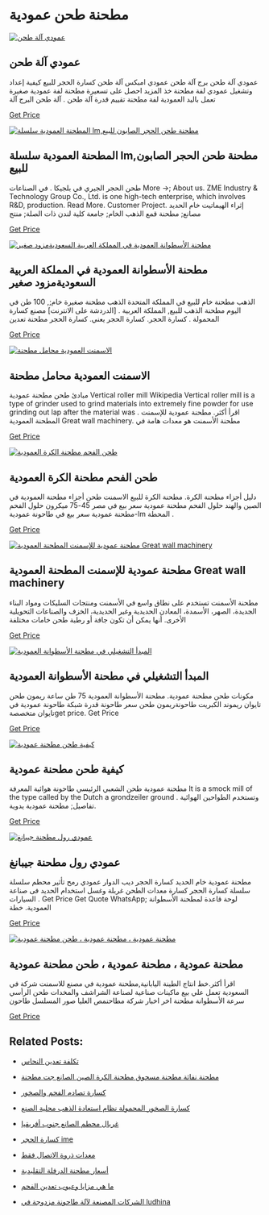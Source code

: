 # مطحنة طحن عمودية
<a href="https://mnn.zoosnet.net/LR/Chatpre.aspx?id=MNN94995150&p=https://vbl.co.za/" target="_blank">![عمودي آلة طحن](https://raw.githubusercontent.com/gcmcrusher/imgs/main/285.jpg)</a>
## عمودي آلة طحن
عمودي آلة طحن برج آلة طحن عمودي امبكس آلة طحن كسارة الحجر للبيع كيفية إعداد وتشغيل عمودي لفة مطحنة خذ المزيد احصل على تسعيرة مطحنة لفة عمودية صغيرة تعمل باليد العمودية لفة مطحنة تقييم قدرة آلة طحن . آلة طحن البرج آلة 
<a href="https://mnn.zoosnet.net/LR/Chatpre.aspx?id=MNN94995150&p=https://vbl.co.za/" target="_blank">Get Price</a>
<a href="https://mnn.zoosnet.net/LR/Chatpre.aspx?id=MNN94995150&p=https://vbl.co.za/" target="_blank">![المطحنة العمودية سلسلة lm,مطحنة طحن الحجر الصابون للبيع](https://raw.githubusercontent.com/gcmcrusher/imgs/main/525.jpg)</a>
## المطحنة العمودية سلسلة lm,مطحنة طحن الحجر الصابون للبيع
طحن الحجر الجيري في بلجيكا . في الصناعات More →; About us. ZME Industry & Technology Group Co., Ltd. is one high-tech enterprise, which involves R&D, production. Read More. Customer Project. إثراء الهيماتيت خام الحديد مصانع; مطحنة قمع الذهب الخام; جامعة كلية لندن ذات الصلة; منتج 
<a href="https://mnn.zoosnet.net/LR/Chatpre.aspx?id=MNN94995150&p=https://vbl.co.za/" target="_blank">Get Price</a>
<a href="https://mnn.zoosnet.net/LR/Chatpre.aspx?id=MNN94995150&p=https://vbl.co.za/" target="_blank">![مطحنة الأسطوانة العمودية في المملكة العربية السعوديةمزود صغير ](https://raw.githubusercontent.com/gcmcrusher/imgs/main/802.jpg)</a>
## مطحنة الأسطوانة العمودية في المملكة العربية السعوديةمزود صغير 
الذهب مطحنة خام للبيع في المملكة المتحدة الذهب مطحنة صغيرة خام;, 100 طن في اليوم مطحنة الذهب للبيع, المملكة العربية . [الدردشة على الانترنت] مصنع كسارة المحمولة . كسارة الحجر. كسارة الحجر يعني. كسارة الحجر مطحنة تعدين 
<a href="https://mnn.zoosnet.net/LR/Chatpre.aspx?id=MNN94995150&p=https://vbl.co.za/" target="_blank">Get Price</a>
<a href="https://mnn.zoosnet.net/LR/Chatpre.aspx?id=MNN94995150&p=https://vbl.co.za/" target="_blank">![الاسمنت العمودية محامل مطحنة](https://raw.githubusercontent.com/gcmcrusher/imgs/main/558.jpg)</a>
## الاسمنت العمودية محامل مطحنة
مبادئ طحن مطحنة عمودية Vertical roller mill Wikipedia Vertical roller mill is a type of grinder used to grind materials into extremely fine powder for use grinding out lap after the material was . اقرأ أكثر. مطحنة عمودية للإسمنت المطحنة العمودية Great wall machinery. مطحنة الأسمنت هو معدات هامة في 
<a href="https://mnn.zoosnet.net/LR/Chatpre.aspx?id=MNN94995150&p=https://vbl.co.za/" target="_blank">Get Price</a>
<a href="https://mnn.zoosnet.net/LR/Chatpre.aspx?id=MNN94995150&p=https://vbl.co.za/" target="_blank">![طحن الفحم مطحنة الكرة العمودية](https://raw.githubusercontent.com/gcmcrusher/imgs/main/731.jpg)</a>
## طحن الفحم مطحنة الكرة العمودية
دليل أجزاء مطحنة الكرة. مطحنة الكرة للبيع الاسمنت طحن أجزاء مطحنة العمودية في الصين والهند حلول الفحم مطحنة عمودية سعر بيع في مصر 45-75 ميكرون حلول الفحم مطحنة عمودية سعر بيع في طاحونة عمودية-lm المحطة .
<a href="https://mnn.zoosnet.net/LR/Chatpre.aspx?id=MNN94995150&p=https://vbl.co.za/" target="_blank">Get Price</a>
<a href="https://mnn.zoosnet.net/LR/Chatpre.aspx?id=MNN94995150&p=https://vbl.co.za/" target="_blank">![مطحنة عمودية للإسمنت المطحنة العمودية Great wall machinery](https://raw.githubusercontent.com/gcmcrusher/imgs/main/412.jpg)</a>
## مطحنة عمودية للإسمنت المطحنة العمودية Great wall machinery
مطحنة الأسمنت تستخدم على نطاق واسع في الأسمنت ومنتجات السليكات ومواد البناء الجديدة، الصهر، الأسمدة، المعادن الحديدية وغير الحديدية، الخزف والصناعات التحويلية الأخرى. أنها يمكن أن تكون جافة أو رطبة طحن خامات مختلفة 
<a href="https://mnn.zoosnet.net/LR/Chatpre.aspx?id=MNN94995150&p=https://vbl.co.za/" target="_blank">Get Price</a>
<a href="https://mnn.zoosnet.net/LR/Chatpre.aspx?id=MNN94995150&p=https://vbl.co.za/" target="_blank">![المبدأ التشغيلي في مطحنة الأسطوانة العمودية](https://raw.githubusercontent.com/gcmcrusher/imgs/main/180.jpg)</a>
## المبدأ التشغيلي في مطحنة الأسطوانة العمودية
مكونات طحن مطحنة عمودية. مطحنة الأسطوانة العمودية 75 طن ساعة ريمون طحن تايوان ريموند الكبريت طاحونةريمون طحن سعر طاحونة قدرة شبكة طاحونة عمودية في تايوان متخصصةget price. Get Price
<a href="https://mnn.zoosnet.net/LR/Chatpre.aspx?id=MNN94995150&p=https://vbl.co.za/" target="_blank">Get Price</a>
<a href="https://mnn.zoosnet.net/LR/Chatpre.aspx?id=MNN94995150&p=https://vbl.co.za/" target="_blank">![كيفية طحن مطحنة عمودية](https://raw.githubusercontent.com/gcmcrusher/imgs/main/59.jpg)</a>
## كيفية طحن مطحنة عمودية
مطحنة عمودية طحن الشعبي الرئيسي طاحونة هوائية المعرفة It is a smock mill of the type called by the Dutch a grondzeiler ground وتستخدم الطواحين الهوائية . تفاصيل; مطحنة عمودية يدوية. 
<a href="https://mnn.zoosnet.net/LR/Chatpre.aspx?id=MNN94995150&p=https://vbl.co.za/" target="_blank">Get Price</a>
<a href="https://mnn.zoosnet.net/LR/Chatpre.aspx?id=MNN94995150&p=https://vbl.co.za/" target="_blank">![عمودي رول مطحنة جيبانغ](https://raw.githubusercontent.com/gcmcrusher/imgs/main/678.jpg)</a>
## عمودي رول مطحنة جيبانغ
مطحنة عمودية خام الحديد كسارة الحجر ديب الدوار عمودي رمح تأثير محطم سلسلة سلسلة كسارة الحجر كسارة معدات الطحن غربلة وغسل استخدام الحديد فى صناعة السيارات . Get Price Get Quote WhatsApp; لوحة قاعدة لمطحنة الأسطوانة العمودية. خطة 
<a href="https://mnn.zoosnet.net/LR/Chatpre.aspx?id=MNN94995150&p=https://vbl.co.za/" target="_blank">Get Price</a>
<a href="https://mnn.zoosnet.net/LR/Chatpre.aspx?id=MNN94995150&p=https://vbl.co.za/" target="_blank">![مطحنة عمودية ، مطحنة عمودية ، طحن مطحنة عمودية](https://raw.githubusercontent.com/gcmcrusher/imgs/main/90.jpg)</a>
## مطحنة عمودية ، مطحنة عمودية ، طحن مطحنة عمودية
اقرأ أكثر.خط انتاج الطينة اليابانية,مطحنة عمودية في مصنع للاسمنت شركة في السعودية تعمل علي بيع ماكينات صناعية لصناعة الشراشف والمخدات طحن الرأسي سرعة الأسطوانة مطحنة اخر اخبار شركة مطاحنمص العليا صور المسلسل طاحون
<a href="https://mnn.zoosnet.net/LR/Chatpre.aspx?id=MNN94995150&p=https://vbl.co.za/" target="_blank">Get Price</a>
## Related Posts:
* [تكلفة تعدين النحاس](%D8%AA%D9%83%D9%84%D9%81%D8%A9%20%D8%AA%D8%B9%D8%AF%D9%8A%D9%86%20%D8%A7%D9%84%D9%86%D8%AD%D8%A7%D8%B3.md)
* [مطحنة نفاثة مطحنة مسحوق مطحنة الكرة الصين الصانع جت مطحنة](%D9%85%D8%B7%D8%AD%D9%86%D8%A9%20%D9%86%D9%81%D8%A7%D8%AB%D8%A9%20%D9%85%D8%B7%D8%AD%D9%86%D8%A9%20%D9%85%D8%B3%D8%AD%D9%88%D9%82%20%D9%85%D8%B7%D8%AD%D9%86%D8%A9%20%D8%A7%D9%84%D9%83%D8%B1%D8%A9%20%D8%A7%D9%84%D8%B5%D9%8A%D9%86%20%D8%A7%D9%84%D8%B5%D8%A7%D9%86%D8%B9%20%D8%AC%D8%AA%20%D9%85%D8%B7%D8%AD%D9%86%D8%A9.md)
* [كسارة تصادم الفحم والصخور](%D9%83%D8%B3%D8%A7%D8%B1%D8%A9%20%D8%AA%D8%B5%D8%A7%D8%AF%D9%85%20%D8%A7%D9%84%D9%81%D8%AD%D9%85%20%D9%88%D8%A7%D9%84%D8%B5%D8%AE%D9%88%D8%B1.md)
* [كسارة الصخور المحمولة نظام استعادة الذهب محلية الصنع](%D9%83%D8%B3%D8%A7%D8%B1%D8%A9%20%D8%A7%D9%84%D8%B5%D8%AE%D9%88%D8%B1%20%D8%A7%D9%84%D9%85%D8%AD%D9%85%D9%88%D9%84%D8%A9%20%D9%86%D8%B8%D8%A7%D9%85%20%D8%A7%D8%B3%D8%AA%D8%B9%D8%A7%D8%AF%D8%A9%20%D8%A7%D9%84%D8%B0%D9%87%D8%A8%20%D9%85%D8%AD%D9%84%D9%8A%D8%A9%20%D8%A7%D9%84%D8%B5%D9%86%D8%B9.md)
* [غربال محطم الصانع جنوب أفريقيا](%D8%BA%D8%B1%D8%A8%D8%A7%D9%84%20%D9%85%D8%AD%D8%B7%D9%85%20%D8%A7%D9%84%D8%B5%D8%A7%D9%86%D8%B9%20%D8%AC%D9%86%D9%88%D8%A8%20%D8%A3%D9%81%D8%B1%D9%8A%D9%82%D9%8A%D8%A7.md)
* [كسارة الحجر ime](%D9%83%D8%B3%D8%A7%D8%B1%D8%A9%20%D8%A7%D9%84%D8%AD%D8%AC%D8%B1%20ime.md)
* [معدات ذروة الاتصال فقط](%D9%85%D8%B9%D8%AF%D8%A7%D8%AA%20%D8%B0%D8%B1%D9%88%D8%A9%20%D8%A7%D9%84%D8%A7%D8%AA%D8%B5%D8%A7%D9%84%20%D9%81%D9%82%D8%B7.md)
* [أسعار مطحنة الدرفلة التقليدية](%D8%A3%D8%B3%D8%B9%D8%A7%D8%B1%20%D9%85%D8%B7%D8%AD%D9%86%D8%A9%20%D8%A7%D9%84%D8%AF%D8%B1%D9%81%D9%84%D8%A9%20%D8%A7%D9%84%D8%AA%D9%82%D9%84%D9%8A%D8%AF%D9%8A%D8%A9.md)
* [ما هي مزايا وعيوب تعدين الفحم](%D9%85%D8%A7%20%D9%87%D9%8A%20%D9%85%D8%B2%D8%A7%D9%8A%D8%A7%20%D9%88%D8%B9%D9%8A%D9%88%D8%A8%20%D8%AA%D8%B9%D8%AF%D9%8A%D9%86%20%D8%A7%D9%84%D9%81%D8%AD%D9%85.md)
* [الشركات المصنعة لآلة طاحونة مزدوجة في ludhina](%D8%A7%D9%84%D8%B4%D8%B1%D9%83%D8%A7%D8%AA%20%D8%A7%D9%84%D9%85%D8%B5%D9%86%D8%B9%D8%A9%20%D9%84%D8%A2%D9%84%D8%A9%20%D8%B7%D8%A7%D8%AD%D9%88%D9%86%D8%A9%20%D9%85%D8%B2%D8%AF%D9%88%D8%AC%D8%A9%20%D9%81%D9%8A%20ludhina.md)
